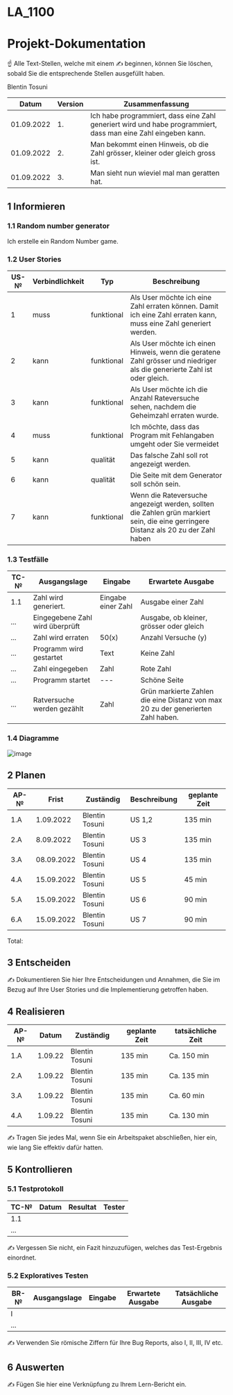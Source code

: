 # LA_1100

# Projekt-Dokumentation

☝️ Alle Text-Stellen, welche mit einem ✍️ beginnen, können Sie löschen, sobald Sie die entsprechende Stellen ausgefüllt haben.

Blentin Tosuni

| Datum | Version | Zusammenfassung                                              |
| ----- | ------- | ------------------------------------------------------------ |
| 01.09.2022 | 1.  | Ich habe programmiert, dass eine Zahl generiert wird und habe programmiert, dass man eine Zahl eingeben kann.|
|  01.09.2022  |  2.  |Man bekommt einen Hinweis, ob die Zahl grösser, kleiner oder gleich gross ist.                                                        |
|  01.09.2022      | 3.  |Man sieht nun wieviel mal man geratten hat.                                                              |

## 1 Informieren

### 1.1 Random number generator

Ich erstelle ein Random Number game.

### 1.2 User Stories

| US-№ | Verbindlichkeit | Typ  | Beschreibung                       |
| ---- | --------------- | ---- | ---------------------------------- |
| 1    | muss                | funktional    | Als User möchte ich eine Zahl erraten können. Damit ich eine Zahl erraten kann, muss eine Zahl generiert werden.  |      | muss                | funktional    | Als User möchte ich eine Zahl erraten.               
| 2     | kann                | funktional    |  Als User möchte ich einen Hinweis, wenn die geratene Zahl grösser und niedriger als die generierte Zahl ist oder gleich. 
| 3     | kann              | funktional       | Als User möchte ich die Anzahl Rateversuche sehen, nachdem die Geheimzahl erraten wurde.                
| 4     | muss                  | funktional     | Ich möchte, dass das Program mit Fehlangaben umgeht oder Sie vermeidet 
| 5     | kann                  |  qualität   | Das falsche Zahl soll rot angezeigt werden.   
| 6     | kann                  |  qualität   | Die Seite mit dem Generator soll schön sein.
| 7     | kann                  |  funktional | Wenn die Rateversuche angezeigt werden, sollten die Zahlen grün markiert sein, die eine gerringere Distanz als 20 zu der Zahl haben


### 1.3 Testfälle

| TC-№ | Ausgangslage | Eingabe | Erwartete Ausgabe |
| ---- | ------------ | ------- | ----------------- |
| 1.1  |  Zahl wird generiert. | Eingabe einer Zahl        | Ausgabe einer Zahl                  |
| ...  | Eingegebene Zahl wird überprüft |        |  Ausgabe, ob kleiner, grösser oder gleich                 |
| ...  |Zahl wird erraten |50(x)        |Anzahl Versuche (y)                 |
| ...  | Programm wird gestartet  |Text|Keine Zahl    
| ...  |Zahl eingegeben | Zahl  |Rote Zahl|50(x)        
| ...  |Programm startet |---       |Schöne Seite              |
| ...  |Ratversuche werden gezählt |Zahl       |Grün markierte Zahlen die eine Distanz von max 20 zu der generierten Zahl haben.                 |

      
### 1.4 Diagramme

![image](https://user-images.githubusercontent.com/111045987/186598625-753a8022-d7d3-4d82-92c9-028f78314c37.png)


## 2 Planen

| AP-№ | Frist | Zuständig | Beschreibung | geplante Zeit |
| ---- | ----- | --------- | ------------ | ------------- |
| 1.A |1.09.2022| Blentin Tosuni | US 1,2 | 135 min       |
| 2.A  |8.09.2022| Blentin Tosuni | US 3 | 135 min        |
| 3.A  |08.09.2022| Blentin Tosuni | US 4 | 135 min        |
| 4.A  |15.09.2022| Blentin Tosuni | US 5 | 45 min         |
| 5.A  |15.09.2022| Blentin Tosuni | US 6 | 90 min         |
| 6.A  |15.09.2022| Blentin Tosuni | US 7 | 90 min         |

Total: 



## 3 Entscheiden

✍️ Dokumentieren Sie hier Ihre Entscheidungen und Annahmen, die Sie im Bezug auf Ihre User Stories und die Implementierung getroffen haben.

## 4 Realisieren

| AP-№ | Datum | Zuständig | geplante Zeit | tatsächliche Zeit |
| ---- | ----- | --------- | ------------- | ----------------- |
| 1.A  | 1.09.22      |  Blentin Tosuni         | 135 min              | Ca. 150 min                  |
|2.A   | 1.09.22      |Blentin Tosuni           |135 min               | Ca. 135 min                 |
|3.A   | 1.09.22      |Blentin Tosuni           |135 min               | Ca. 60 min                  |
|4.A   | 1.09.22      |Blentin Tosuni           |135 min               | Ca. 130 min                 |

✍️ Tragen Sie jedes Mal, wenn Sie ein Arbeitspaket abschließen, hier ein, wie lang Sie effektiv dafür hatten.

## 5 Kontrollieren

### 5.1 Testprotokoll

| TC-№ | Datum | Resultat | Tester |
| ---- | ----- | -------- | ------ |
| 1.1  |       |          |        |
| ...  |       |          |        |

✍️ Vergessen Sie nicht, ein Fazit hinzuzufügen, welches das Test-Ergebnis einordnet.

### 5.2 Exploratives Testen

| BR-№ | Ausgangslage | Eingabe | Erwartete Ausgabe | Tatsächliche Ausgabe |
| ---- | ------------ | ------- | ----------------- | -------------------- |
| I    |              |         |                   |                      |
| ...  |              |         |                   |                      |

✍️ Verwenden Sie römische Ziffern für Ihre Bug Reports, also I, II, III, IV etc.

## 6 Auswerten

✍️ Fügen Sie hier eine Verknüpfung zu Ihrem Lern-Bericht ein.
